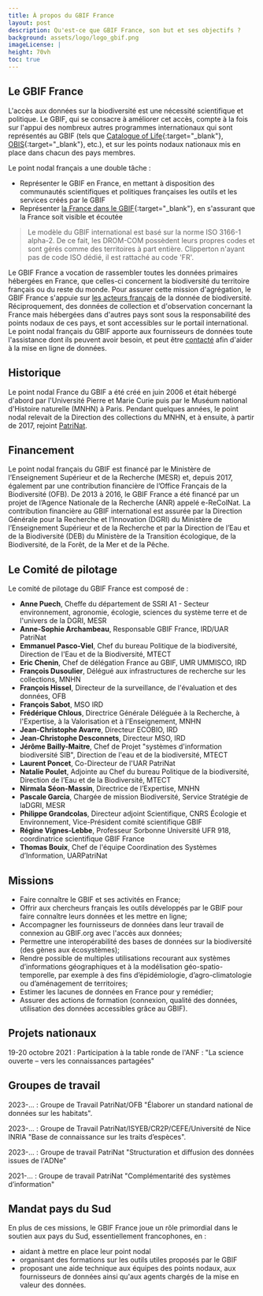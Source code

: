 ```yaml
---
title: À propos du GBIF France
layout: post
description: Qu'est-ce que GBIF France, son but et ses objectifs ?
background: assets/logo/logo_gbif.png
imageLicense: |
height: 70vh
toc: true
---
```

<style> .feature-img img {background-color: white; object-fit: contain }> </style>

## Le GBIF France
L'accès aux données sur la biodiversité est une nécessité scientifique et politique. Le GBIF, qui se consacre à améliorer cet accès, compte à la fois sur l'appui des nombreux autres programmes internationaux qui sont représentés au GBIF (tels que [Catalogue of Life](https://www.catalogueoflife.org/){:target="_blank"}, [OBIS](https://obis.org/){:target="_blank"}, etc.), et sur les points nodaux nationaux mis en place dans chacun des pays membres.

Le point nodal français a une double tâche :
 - Représenter le GBIF en France, en mettant à disposition des communautés scientifiques et politiques françaises les outils et les services créés par le GBIF
 - Représenter [la France dans le GBIF](https://www.gbif.org/country/FR/summary){:target="_blank"}, en s'assurant que la France soit visible et écoutée

 > Le modèle du GBIF international est basé sur la norme ISO 3166-1 alpha-2. De ce fait, les DROM-COM possèdent leurs propres codes et sont gérés comme des territoires à part entière. Clipperton n'ayant pas de code ISO dédié, il est rattaché au code 'FR'.
 
  Le GBIF France a vocation de rassembler toutes les données primaires hébergées en France, que celles-ci concernent la biodiversité du territoire français ou du reste du monde. Pour assurer cette mission d'agrégation, le GBIF France s'appuie sur [les acteurs français](../../partage_valorisation/entrepots-catalogues) de la donnée de biodiversité. Réciproquement, des données de collection et d'observation concernant la France mais hébergées dans d'autres pays sont sous la responsabilité des points nodaux de ces pays, et sont accessibles sur le portail international.  Le point nodal français du GBIF apporte aux fournisseurs de données toute l'assistance dont ils peuvent avoir besoin, et peut être [contacté](mailto:gbif@gbif.fr) afin d'aider à la mise en ligne de données. 
 
## Historique

Le point nodal France du GBIF a été créé en juin 2006 et était hébergé d'abord par l'Université Pierre et Marie Curie puis par le Muséum national d'Histoire naturelle (MNHN) à Paris. Pendant quelques années, le point nodal relevait de la Direction des collections du MNHN, et à ensuite, à partir de 2017, rejoint [PatriNat](/../../a_propos/patrinat).

## Financement
Le point nodal français du GBIF est financé par le Ministère de l’Enseignement Supérieur et de la Recherche (MESR) et, depuis 2017, également par une contribution financière de l’Office Français de la Biodiversité (OFB). De 2013 à 2016, le GBIF France a été financé par un projet de l’Agence Nationale de la Recherche (ANR) appelé e-ReColNat.
La contribution financière au GBIF international est assurée par la Direction Générale pour la Recherche et l’Innovation (DGRI) du Ministère de l’Enseignement Supérieur et de la Recherche et par la Direction de l’Eau et de la Biodiversité (DEB) du Ministère de la Transition écologique, de la Biodiversité, de la Forêt, de la Mer et de la Pêche.

## Le Comité de pilotage

Le comité de pilotage du GBIF France est composé de :

- **Anne Puech**, Cheffe du département de SSRI A1 - Secteur environnement, agronomie, écologie, sciences du système terre et de l'univers de la DGRI, MESR
- **Anne-Sophie Archambeau**, Responsable GBIF France, IRD/UAR PatriNat
- **Emmanuel Pasco-Viel**, Chef du bureau Politique de la biodiversité, Direction de l'Eau et de la Biodiversité, MTECT
- **Eric Chenin**, Chef de délégation France au GBIF, UMR UMMISCO, IRD
- **François Dusoulier**, Délégué aux infrastructures de recherche sur les collections, MNHN 
- **François Hissel**, Directeur de la surveillance, de l'évaluation et des données, OFB
- **François Sabot**, MSO IRD
- **Frédérique Chlous**, Directrice Générale Déléguée à la Recherche, à l'Expertise, à la Valorisation et à l'Enseignement, MNHN
- **Jean-Christophe Avarre**, Directeur ECOBIO, IRD
- **Jean-Christophe Desconnets**, Directeur MSO, IRD
- **Jérôme Bailly-Maitre**, Chef de Projet "systèmes d'information biodiversité SIB", Direction de l'eau et de la biodiversité, MTECT
- **Laurent Poncet**, Co-Directeur de l'UAR PatriNat
- **Natalie Poulet**, Adjointe au Chef du bureau Politique de la biodiversité, Direction de l’Eau et de la Biodiversité, MTECT
- **Nirmala Séon-Massin**, Directrice de l’Expertise, MNHN
- **Pascale Garcia**, Chargée de mission Biodiversité, Service Stratégie de laDGRI, MESR
- **Philippe Grandcolas**, Directeur adjoint Scientifique, CNRS Écologie et Environnement, Vice-Président comité scientifique GBIF
- **Régine Vignes-Lebbe**, Professeur Sorbonne Université UFR 918, coordinatrice scientifique GBIF France
- **Thomas Bouix**, Chef de l'équipe Coordination des Systèmes d’Information, UARPatriNat

## Missions
- Faire connaître le GBIF et ses activités en France;
- Offrir aux chercheurs français les outils développés par le GBIF pour faire connaître leurs données et les mettre en ligne;
- Accompagner les fournisseurs de données dans leur travail de connexion au GBIF.org avec l'accès aux données;
- Permettre une interopérabilité des bases de données sur la biodiversité (des gènes aux écosystèmes);
- Rendre possible de multiples utilisations recourant aux systèmes d’informations géographiques et à la modélisation géo-spatio-temporelle, par exemple à des fins d’épidémiologie, d’agro-climatologie ou d’aménagement de territoires;
- Estimer les lacunes de données en France pour y remédier;
- Assurer des actions de formation (connexion, qualité des données, utilisation des données accessibles grâce au GBIF).

## Projets nationaux

19-20 octobre 2021 : Participation à la table ronde de l'ANF : "La science ouverte – vers les connaissances partagées"

## Groupes de travail

2023-... : Groupe de Travail PatriNat/OFB "Élaborer un standard national de données sur les habitats".

2023-... : Groupe de Travail PatriNat/ISYEB/CR2P/CEFE/Université de Nice INRIA "Base de connaissance sur les traits d’espèces".

2023-... : Groupe de travail PatriNat "Structuration et diffusion des données issues de l'ADNe"

2021-... :  Groupe de travail PatriNat "Complémentarité des systèmes d’information" 


## Mandat pays du Sud
En plus de ces missions, le GBIF France joue un rôle primordial dans le soutien aux pays du Sud, essentiellement francophones, en :
- aidant à mettre en place leur point nodal
- organisant des formations sur les outils utiles proposés par le GBIF
- proposant une aide technique aux équipes des points nodaux, aux fournisseurs de données ainsi qu'aux agents chargés de la mise en valeur des données.